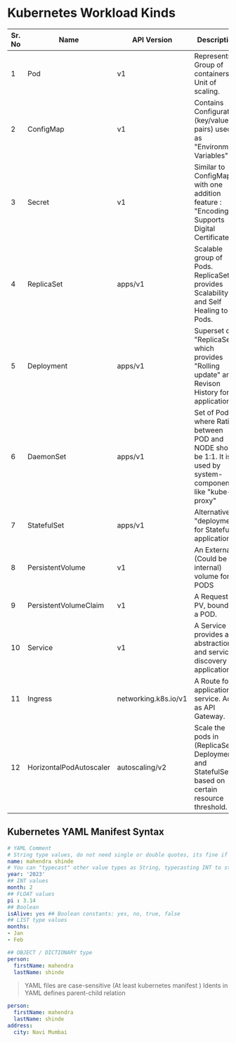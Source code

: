 # Kubernetes Workload Kinds

Sr. No | Name            | API Version | Description
-------|-----------------|-------------|----------------------
1      | Pod             | v1          | Represents Group of containers. Unit of scaling. 
2      | ConfigMap       | v1          | Contains Configuration (key/value pairs) used as "Environment Variables"
3      | Secret          | v1          | Similar to ConfigMap, with one addition feature : "Encoding", Supports Digital Certificates
4      | ReplicaSet      | apps/v1     | Scalable group of Pods. ReplicaSet provides Scalability and Self Healing to Pods.
5      | Deployment      | apps/v1     | Superset of "ReplicaSet" which provides "Rolling update" and Revison History for application.
6      | DaemonSet       | apps/v1     | Set of Pods where Ration between POD and NODE should be 1:1. It is used by system-components like "kube-proxy"
7      | StatefulSet     | apps/v1     | Alternative to "deployment" for Stateful application.
8      | PersistentVolume| v1          | An External (Could be internal) volume for PODS
9      | PersistentVolumeClaim | v1    | A Request for PV, bound to a POD.	
10     | Service         | v1          | A Service provides an abstraction and service discovery for application
11     | Ingress         | networking.k8s.io/v1 |  A Route for application service. Acts as API Gateway.
12     | HorizontalPodAutoscaler | autoscaling/v2 | Scale the pods in (ReplicaSet, Deployment and StatefulSet) based on certain resource threshold.


## Kubernetes YAML Manifest Syntax

````yml
# YAML Comment
# String type values, do not need single or double quotes, its fine if you use them !!!
name: mahendra shinde
# You can "typecast" other value types as String, typecasting INT to string
year: '2023'
## INT values 
month: 2
## FLOAT values
pi : 3.14
## Boolean
isAlive: yes ## Boolean constants: yes, no, true, false
## LIST type values
months: 
- Jan
- Feb 

## OBJECT / DICTIONARY type	
person:
  firstName: mahendra
  lastName: shinde
````

> YAML files are case-sensitive (At least kubernetes manifest )
> Idents in YAML defines parent-child relation

```yml
person:
  firstName: mahendra
  lastName: shinde
address:
  city: Navi Mumbai
```
